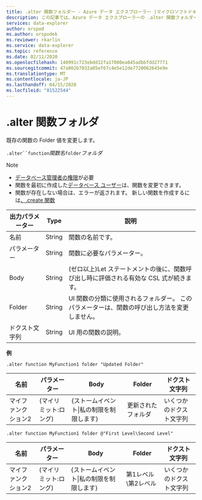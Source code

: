 ```yaml
---
title: .alter 関数フォルダー - Azure データ エクスプローラー |マイクロソフトドキュメント
description: この記事では、Azure データ エクスプローラーの .alter 関数フォルダーについて説明します。
services: data-explorer
author: orspod
ms.author: orspodek
ms.reviewer: rkarlin
ms.service: data-explorer
ms.topic: reference
ms.date: 02/11/2020
ms.openlocfilehash: 140991c723ebdd12fa17000ea845adbbfdd27771
ms.sourcegitcommit: 47a002b7032a05ef67c4e5e12de7720062645e9e
ms.translationtype: MT
ms.contentlocale: ja-JP
ms.lasthandoff: 04/15/2020
ms.locfileid: "81522544"
---
```

# <a name="alter-function-folder"></a>.alter 関数フォルダ

既存の関数の Folder 値を変更します。

`.alter``function`*関数名*`folder`*フォルダ*

> [!NOTE]
> * [データベース管理者の権限](../management/access-control/role-based-authorization.md)が必要
> * 関数を最初に作成した[データベース ユーザー](../management/access-control/role-based-authorization.md)は、関数を変更できます。 
> * 関数が存在しない場合は、エラーが返されます。 新しい関数を作成するには[、.create 関数](create-function.md)

|出力パラメーター |Type |説明
|---|---|--- 
|名前  |String |関数の名前です。 
|パラメーター  |String |関数に必要なパラメーター。
|Body  |String |(ゼロ以上)Let ステートメントの後に、関数呼び出し時に評価される有効な CSL 式が続きます。
|Folder|String|UI 関数の分類に使用されるフォルダー。 このパラメーターは、関数の呼び出し方法を変更しません。
|ドクスト文字列|String|UI 用の関数の説明。

**例** 

```
.alter function MyFunction1 folder "Updated Folder"
```
    
|名前 |パラメーター |Body|Folder|ドクスト文字列
|---|---|---|---|---
|マイファンクション2 |(マイリミット:ロング)| {ストームイベント&#124;私の制限を制限します}|更新されたフォルダ|いくつかのドクスト文字列|

```
.alter function MyFunction1 folder @"First Level\Second Level"
```
    
|名前 |パラメーター |Body|Folder|ドクスト文字列
|---|---|---|---|---
|マイファンクション2 |(マイリミット:ロング)| {ストームイベント&#124;私の制限を制限します}|第1レベル\第2レベル|いくつかのドクスト文字列|